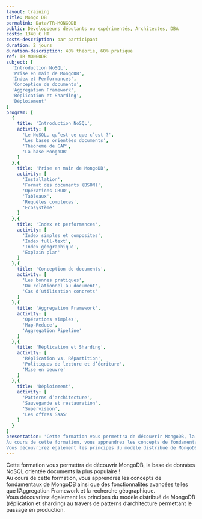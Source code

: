 ```yaml
---
layout: training
title: Mongo DB
permalink: Data/TR-MONGODB
public: Développeurs débutants ou expérimentés, Architectes, DBA
costs: 1340 € HT
costs-description: par participant
duration: 2 jours
duration-description: 40% théorie, 60% pratique
ref: TR-MONGODB
subject: [
  'Introduction NoSQL',
  'Prise en main de MongoDB',
  'Index et Performances',
  'Conception de documents',
  'Aggregation Framework',
  'Réplication et Sharding',
  'Déploiement'
]
program: [
  {
    title: 'Introduction NoSQL',
    activity: [
      'Le NoSQL, qu’est-ce que c’est ?',
      'Les bases orientées documents',
      'Théorème de CAP',
      'La base MongoDB'
    ]
  },{
    title: 'Prise en main de MongoDB',
    activity: [
      'Installation',
      'Format des documents (BSON)',
      'Opérations CRUD',
      'Tableaux',
      'Requêtes complexes',
      'Ecosystème'
    ]
  },{
    title: 'Index et performances',
    activity: [
      'Index simples et composites',
      'Index full-text',
      'Index géographique',
      'Explain plan'
    ]
  },{
    title: 'Conception de documents',
    activity: [
      'Les bonnes pratiques',
      'Du relationnel au document',
      'Cas d’utilisation concrets'
    ]
  },{
    title: 'Aggregation Framework',
    activity: [
      'Opérations simples',
      'Map-Reduce',
      'Aggregation Pipeline'
    ]
  },{
    title: 'Réplication et Sharding',
    activity: [
      'Réplication vs. Répartition',
      'Politiques de lecture et d’écriture',
      'Mise en oeuvre'
    ]
  },{
    title: 'Déploiement',
    activity: [
      'Patterns d’architecture',
      'Sauvegarde et restauration',
      'Supervision',
      'Les offres SaaS'
    ]
  }
]
presentation: 'Cette formation vous permettra de découvrir MongoDB, la base de données NoSQL orientée documents la plus populaire !
Au cours de cette formation, vous apprendrez les concepts de fondamentaux de MongoDB ainsi que des fonctionnalités avancées telles que l’Aggregation Framework et la recherche géographique.
Vous découvrirez également les principes du modèle distribué de MongoDB (réplication et sharding) au travers de patterns d’architecture permettant le passage en production.'
---
```


Cette formation vous permettra de découvrir MongoDB, la base de données NoSQL orientée documents la plus populaire !  
Au cours de cette formation, vous apprendrez les concepts de fondamentaux de MongoDB ainsi que des fonctionnalités avancées telles que l’Aggregation Framework et la recherche géographique.  
Vous découvrirez également les principes du modèle distribué de MongoDB (réplication et sharding) au travers de patterns d’architecture permettant le passage en production.  
